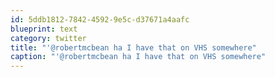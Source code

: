 ```yaml
---
id: 5ddb1812-7842-4592-9e5c-d37671a4aafc
blueprint: text
category: twitter
title: "'@robertmcbean ha I have that on VHS somewhere"
caption: "'@robertmcbean ha I have that on VHS somewhere"
---
```

